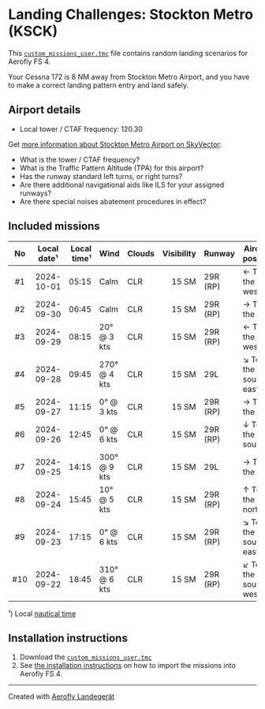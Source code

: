 # Landing Challenges: Stockton Metro (KSCK)

This [`custom_missions_user.tmc`](./custom_missions_user.tmc) file contains random landing scenarios for Aerofly FS 4.

Your Cessna 172 is 8 NM away from Stockton Metro Airport, and you have to make a correct landing pattern entry and land safely.

## Airport details

- Local tower / CTAF frequency: 120.30

Get [more information about Stockton Metro Airport on SkyVector](https://skyvector.com/airport/KSCK):

- What is the tower / CTAF frequency?
- What is the Traffic Pattern Altitude (TPA) for this airport?
- Has the runway standard left turns, or right turns?
- Are there additional navigational aids like ILS for your assigned runways?
- Are there special noises abatement procedures in effect?

## Included missions

| No  | Local date¹ | Local time¹ | Wind         | Clouds | Visibility | Runway   | Aircraft position    |
| :-: | ----------- | ----------: | ------------ | ------ | ---------: | -------- | -------------------- |
| #1  | 2024-10-01  |       05:15 | Calm         | CLR    |      15 SM | 29R (RP) | ← To the west        |
| #2  | 2024-09-30  |       06:45 | Calm         | CLR    |      15 SM | 29R (RP) | → To the east        |
| #3  | 2024-09-29  |       08:15 | 20° @ 3 kts  | CLR    |      15 SM | 29R (RP) | ← To the west        |
| #4  | 2024-09-28  |       09:45 | 270° @ 4 kts | CLR    |      15 SM | 29L      | ↘ To the south-east |
| #5  | 2024-09-27  |       11:15 | 0° @ 3 kts   | CLR    |      15 SM | 29R (RP) | → To the east        |
| #6  | 2024-09-26  |       12:45 | 0° @ 6 kts   | CLR    |      15 SM | 29R (RP) | ↓ To the south       |
| #7  | 2024-09-25  |       14:15 | 300° @ 9 kts | CLR    |      15 SM | 29L      | → To the east        |
| #8  | 2024-09-24  |       15:45 | 10° @ 5 kts  | CLR    |      15 SM | 29R (RP) | ↑ To the north       |
| #9  | 2024-09-23  |       17:15 | 0° @ 6 kts   | CLR    |      15 SM | 29R (RP) | ↘ To the south-east |
| #10 | 2024-09-22  |       18:45 | 310° @ 6 kts | CLR    |      15 SM | 29R (RP) | ↙ To the south-west |

¹) Local [nautical time](https://en.wikipedia.org/wiki/Nautical_time)

## Installation instructions

1. Download the [`custom_missions_user.tmc`](./custom_missions_user.tmc)
2. See [the installation instructions](https://fboes.github.io/aerofly-missions/docs/generic-installation.html) on how to import the missions into Aerofly FS 4.

---

Created with [Aerofly Landegerät](https://github.com/fboes/aerofly-patterns)
